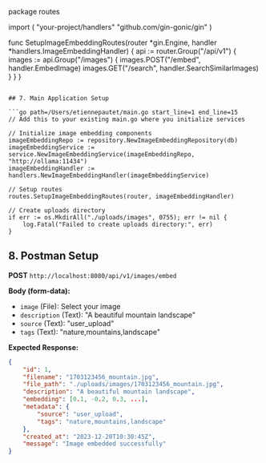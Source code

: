 
package routes

import (
    "your-project/handlers"
    "github.com/gin-gonic/gin"
)

func SetupImageEmbeddingRoutes(router *gin.Engine, handler *handlers.ImageEmbeddingHandler) {
    api := router.Group("/api/v1")
    {
        images := api.Group("/images")
        {
            images.POST("/embed", handler.EmbedImage)
            images.GET("/search", handler.SearchSimilarImages)
        }
    }
}
```

## 7. Main Application Setup

```go path=/Users/etiennepautet/main.go start_line=1 end_line=15
// Add this to your existing main.go where you initialize services

// Initialize image embedding components
imageEmbeddingRepo := repository.NewImageEmbeddingRepository(db)
imageEmbeddingService := service.NewImageEmbeddingService(imageEmbeddingRepo, "http://ollama:11434")
imageEmbeddingHandler := handlers.NewImageEmbeddingHandler(imageEmbeddingService)

// Setup routes
routes.SetupImageEmbeddingRoutes(router, imageEmbeddingHandler)

// Create uploads directory
if err := os.MkdirAll("./uploads/images", 0755); err != nil {
    log.Fatal("Failed to create uploads directory:", err)
}
```

## 8. Postman Setup

**POST** `http://localhost:8080/api/v1/images/embed`

**Body (form-data):**
- `image` (File): Select your image
- `description` (Text): "A beautiful mountain landscape"
- `source` (Text): "user_upload"
- `tags` (Text): "nature,mountains,landscape"

**Expected Response:**
```json
{
    "id": 1,
    "filename": "1703123456_mountain.jpg",
    "file_path": "./uploads/images/1703123456_mountain.jpg",
    "description": "A beautiful mountain landscape",
    "embedding": [0.1, -0.2, 0.3, ...],
    "metadata": {
        "source": "user_upload",
        "tags": "nature,mountains,landscape"
    },
    "created_at": "2023-12-20T10:30:45Z",
    "message": "Image embedded successfully"
}
